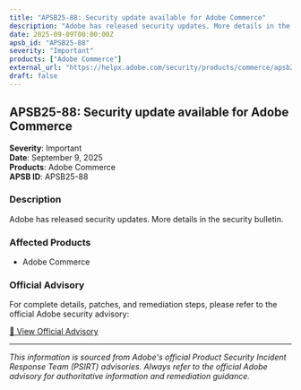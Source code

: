 ```yaml
---
title: "APSB25-88: Security update available for Adobe Commerce"
description: "Adobe has released security updates. More details in the security bulletin."
date: 2025-09-09T00:00:00Z
apsb_id: "APSB25-88"
severity: "Important"
products: ["Adobe Commerce"]
external_url: "https://helpx.adobe.com/security/products/commerce/apsb25-88.html"
draft: false
---
```


## APSB25-88: Security update available for Adobe Commerce

**Severity**: Important  
**Date**: September 9, 2025  
**Products**: Adobe Commerce  
**APSB ID**: APSB25-88

### Description

Adobe has released security updates. More details in the security bulletin.

### Affected Products

- Adobe Commerce


### Official Advisory

For complete details, patches, and remediation steps, please refer to the official Adobe security advisory:

[🔗 View Official Advisory](https://helpx.adobe.com/security/products/commerce/apsb25-88.html)

---

*This information is sourced from Adobe's official Product Security Incident Response Team (PSIRT) advisories. Always refer to the official Adobe advisory for authoritative information and remediation guidance.*
